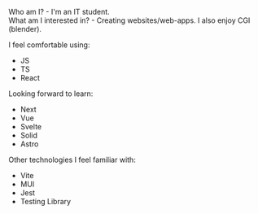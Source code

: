 Who am I? - I'm an IT student.                                                                                                                                        
What am I interested in? - Creating websites/web-apps. I also enjoy CGI (blender).          

I feel comfortable using:
- JS
- TS
- React

Looking forward to learn:
- Next
- Vue
- Svelte
- Solid
- Astro

Other technologies I feel familiar with:
- Vite
- MUI
- Jest
- Testing Library
